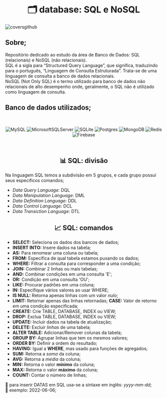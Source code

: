 <h1 align="center">🗂️ database: SQL e NoSQL</h1>

![coversgithub](https://user-images.githubusercontent.com/101408372/172511079-02d429dc-0002-4d4e-879c-00a18e7083e1.gif)


## **Sobre;**
Repositório dedicado ao estudo da área de Banco de Dados: SQL (relacionais) e NoSQL (não relacionais). <br> SQL é a sigla para “Structured Query Language”, que significa, traduzindo para o português, “Linguagem de Consulta Estruturada”. Trata-se de uma linguagem de consulta a banco de dados relacionais. <br> NoSQL (Not Only SQL) é o termo utilizado para banco de dados não relacionais de alto desempenho onde, geralmente, o SQL não é utilizado como linguagem de consulta.

## **Banco de dados utilizados;**

<br>

<div align="center">

![MySQL](https://img.shields.io/badge/mysql-%2300f.svg?style=for-the-badge&logo=mysql&logoColor=white) ![MicrosoftSQLServer](https://img.shields.io/badge/Microsoft%20SQL%20Sever-CC2927?style=for-the-badge&logo=microsoft%20sql%20server&logoColor=white) ![SQLite](https://img.shields.io/badge/sqlite-%2307405e.svg?style=for-the-badge&logo=sqlite&logoColor=white)  ![Postgres](https://img.shields.io/badge/postgres-%23316192.svg?style=for-the-badge&logo=postgresql&logoColor=white) ![MongoDB](https://img.shields.io/badge/MongoDB-%234ea94b.svg?style=for-the-badge&logo=mongodb&logoColor=white) ![Redis](https://img.shields.io/badge/redis-%23DD0031.svg?style=for-the-badge&logo=redis&logoColor=white) 	![Firebase](https://img.shields.io/badge/Firebase-039BE5?style=for-the-badge&logo=Firebase&logoColor=white)

</div>
<br>

<h2 align="center"> 📊 SQL: divisão</h2>

Na linguagem SQL temos a subdivisão em 5 grupos, e cada grupo possui seus especificos comandos;
- *Data Query Language:*  DQL 
- *Data Manipulation Language:* DML 
- *Data Definition Language:* DDL 
-  *Data Control Language:* DCL 
- *Data Transiction Language:* DTL

<h2 align="center"> 📈 SQL: comandos</h2>

- **SELECT:** Seleciona os dados dos bancos de dados;
- **INSERT INTO:** Insere dados na tabela;
- **AS:** Para renomear uma coluna ou tabela; 
- **FROM:** Especifica de qual tabela estamos puxando os dados;
- **WHERE:** Filtrar a consulta para corresponder a uma condição; 
- **JOIN:** Combinar 2 linhas ou mais tabelas;
- **AND:** Combinar condições em uma consulta 'E';
- **OR:** Condição em uma consulta 'OU';
- **LIKE:** Procurar padrões em uma coluna;
- **IN:** Especifique vários valores ao usar WHERE; 
- **IS NULL:** Retorna apenas linhas com um valor *nulo*; 
- **LIMIT:** Retornar apenas das linhas retornadas; 
**CASE:** Valor de retorno em uma condição especificada; 
- **CREATE:** Crie TABLE, DATABASE, INDEX ou VIEW;
- **DROP:** Exclua TABLE, DATABASE, INDEX ou VIEW;
- **UPDATE:** Incluir dados na tabela de atualização;
- **DELETE:** Excluir *linhas* de uma tabela; 
- **ALTER TABLE:** Adicionar/Remover colunas da tabela; 
- **GROUP BY:** Agrupar linhas que tem os mesmos valores; 
- **ORDER BY:** Definir a ordem do resultado;
- **HAVING:** Igual a **WHERE**, mas usado para funções de agregados; 
- **SUM:** Retorna a *soma* da coluna; 
- **AVG:** Retorna a *média* da coluna; 
- **MIN:** Retorna o valor **mínimo** da coluna;
- **MAX:** Retorna o valor **máximo** da coluna;
- **COUNT:** Contar o número de linhas;  

🚩 para inserir DATAS em SQL usa-se a sintaxe em inglês: *yyyy-mm-dd*; <br>
🚩 exemplo: 2022-06-06;




